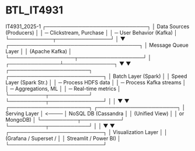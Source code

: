 # BTL_IT4931
IT4931_2025-1
                 ┌────────────────────────────┐
                 │   Data Sources (Producers) │
                 │ ─ Clickstream, Purchase    │
                 │ ─ User Behavior (Kafka)    │
                 └────────────┬───────────────┘
                              │
                              ▼
             ┌────────────────────────────────────┐
             │         Message Queue Layer         │
             │         (Apache Kafka)              │
             └──────────────────┬──────────────────┘
                                │
                 ┌──────────────┴──────────────┐
                 ▼                             ▼
     ┌──────────────────────┐       ┌──────────────────────────┐
     │ Batch Layer (Spark)  │       │ Speed Layer (Spark Str.) │
     │ ─ Process HDFS data  │       │ ─ Process Kafka streams  │
     │ ─ Aggregations, ML   │       │ ─ Real-time metrics      │
     └──────────┬───────────┘       └──────────┬───────────────┘
                │                              │
                ▼                              ▼
     ┌──────────────────────┐       ┌──────────────────────┐
     │  Serving Layer       │ <──── │  NoSQL DB (Cassandra │
     │  (Unified View)      │       │  or MongoDB)         │
     └──────────┬───────────┘       └──────────┬───────────┘
                │                              │
                ▼                              ▼
        ┌──────────────────────────┐
        │ Visualization Layer       │
        │ (Grafana / Superset /     │
        │  Streamlit / Power BI)    │
        └──────────────────────────┘
